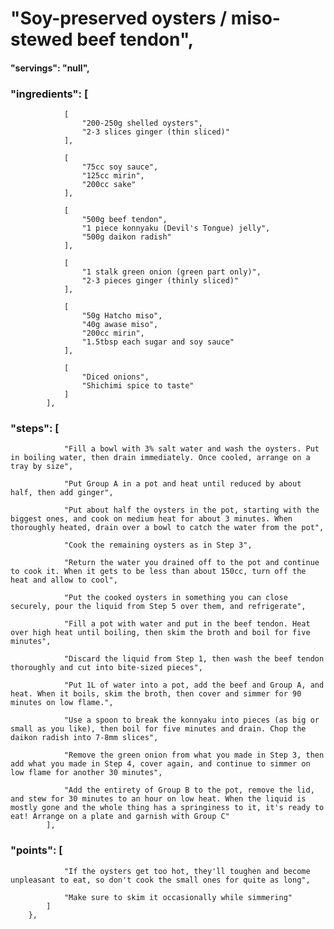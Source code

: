 # "Soy-preserved oysters / miso-stewed beef tendon",
#### "servings": "null",
### "ingredients": [
                [
                    "200-250g shelled oysters",
                    "2-3 slices ginger (thin sliced)"
                ],

                [
                    "75cc soy sauce",
                    "125cc mirin",
                    "200cc sake"
                ],

                [
                    "500g beef tendon",
                    "1 piece konnyaku (Devil's Tongue) jelly",
                    "500g daikon radish"
                ],

                [
                    "1 stalk green onion (green part only)",
                    "2-3 pieces ginger (thinly sliced)"
                ],

                [
                    "50g Hatcho miso",
                    "40g awase miso",
                    "200cc mirin",
                    "1.5tbsp each sugar and soy sauce"
                ],

                [
                    "Diced onions",
                    "Shichimi spice to taste"
                ]
            ],

### "steps": [
                "Fill a bowl with 3% salt water and wash the oysters. Put in boiling water, then drain immediately. Once cooled, arrange on a tray by size",

                "Put Group A in a pot and heat until reduced by about half, then add ginger",

                "Put about half the oysters in the pot, starting with the biggest ones, and cook on medium heat for about 3 minutes. When thoroughly heated, drain over a bowl to catch the water from the pot",

                "Cook the remaining oysters as in Step 3",

                "Return the water you drained off to the pot and continue to cook it. When it gets to be less than about 150cc, turn off the heat and allow to cool",

                "Put the cooked oysters in something you can close securely, pour the liquid from Step 5 over them, and refrigerate",

                "Fill a pot with water and put in the beef tendon. Heat over high heat until boiling, then skim the broth and boil for five minutes",

                "Discard the liquid from Step 1, then wash the beef tendon thoroughly and cut into bite-sized pieces",

                "Put 1L of water into a pot, add the beef and Group A, and heat. When it boils, skim the broth, then cover and simmer for 90 minutes on low flame.",

                "Use a spoon to break the konnyaku into pieces (as big or small as you like), then boil for five minutes and drain. Chop the daikon radish into 7-8mm slices",

                "Remove the green onion from what you made in Step 3, then add what you made in Step 4, cover again, and continue to simmer on low flame for another 30 minutes",

                "Add the entirety of Group B to the pot, remove the lid, and stew for 30 minutes to an hour on low heat. When the liquid is mostly gone and the whole thing has a springiness to it, it's ready to eat! Arrange on a plate and garnish with Group C"
            ],

### "points": [
                "If the oysters get too hot, they'll toughen and become unpleasant to eat, so don't cook the small ones for quite as long",

                "Make sure to skim it occasionally while simmering"
            ]
        },